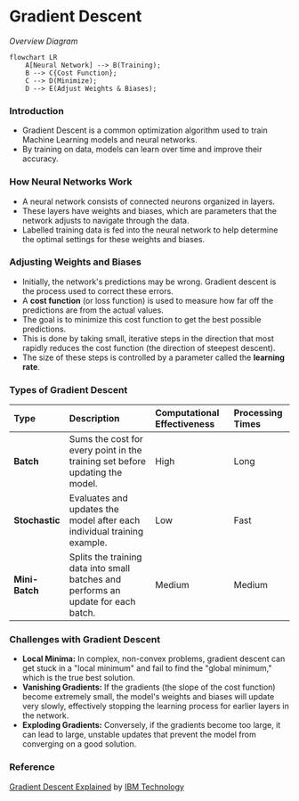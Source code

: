 # Gradient Descent

_Overview Diagram_

```mermaid
flowchart LR
    A[Neural Network] --> B(Training);
    B --> C{Cost Function};
    C --> D(Minimize);
    D --> E(Adjust Weights & Biases);
```

### Introduction

- Gradient Descent is a common optimization algorithm used to train Machine Learning models and neural networks.
- By training on data, models can learn over time and improve their accuracy.

### How Neural Networks Work

- A neural network consists of connected neurons organized in layers.
- These layers have weights and biases, which are parameters that the network adjusts to navigate through the data.
- Labelled training data is fed into the neural network to help determine the optimal settings for these weights and biases.

### Adjusting Weights and Biases

- Initially, the network's predictions may be wrong. Gradient descent is the process used to correct these errors.
- A **cost function** (or loss function) is used to measure how far off the predictions are from the actual values.
- The goal is to minimize this cost function to get the best possible predictions.
- This is done by taking small, iterative steps in the direction that most rapidly reduces the cost function (the direction of steepest descent).
- The size of these steps is controlled by a parameter called the **learning rate**.

### Types of Gradient Descent

| Type           | Description                                                                        | Computational Effectiveness | Processing Times |
| :------------- | :--------------------------------------------------------------------------------- | :-------------------------- | :--------------- |
| **Batch**      | Sums the cost for every point in the training set before updating the model.       | High                        | Long             |
| **Stochastic** | Evaluates and updates the model after each individual training example.            | Low                         | Fast             |
| **Mini-Batch** | Splits the training data into small batches and performs an update for each batch. | Medium                      | Medium           |

### Challenges with Gradient Descent

- **Local Minima:** In complex, non-convex problems, gradient descent can get stuck in a "local minimum" and fail to find the "global minimum," which is the true best solution.
- **Vanishing Gradients:** If the gradients (the slope of the cost function) become extremely small, the model's weights and biases will update very slowly, effectively stopping the learning process for earlier layers in the network.
- **Exploding Gradients:** Conversely, if the gradients become too large, it can lead to large, unstable updates that prevent the model from converging on a good solution.

### Reference

[Gradient Descent Explained](https://www.youtube.com/watch?v=i62czvwDlsw) by [IBM Technology](https://www.youtube.com/@IBMTechnology)
